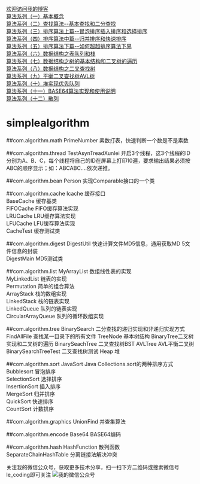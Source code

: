 [欢迎访问我的博客](http://blog.csdn.net/robertcpp)<br>[算法系列（一）基本概念](http://blog.csdn.net/robertcpp/article/details/51530518)<br>[算法系列（二）查找算法--基本查找和二分查找](http://blog.csdn.net/robertcpp/article/details/51532593)<br>[算法系列（三）排序算法上篇--冒泡排序插入排序和选择排序](http://blog.csdn.net/robertcpp/article/details/51534034)<br>[算法系列（四）排序算法中篇--归并排序和快速排序](http://blog.csdn.net/robertcpp/article/details/51540976)<br>[算法系列（五）排序算法下篇--如何超越排序算法下界](http://blog.csdn.net/robertcpp/article/details/51559333)<br>[算法系列（六）数据结构之表队列和栈](http://blog.csdn.net/robertcpp/article/details/51582292)<br>[算法系列（七）数据结构之树的基本结构和二叉树的遍历](http://blog.csdn.net/robertcpp/article/details/51598421)<br>[算法系列（八）数据结构之二叉查找树](http://blog.csdn.net/robertcpp/article/details/51615905)<br>[算法系列（九）平衡二叉查找树AVL树](http://blog.csdn.net/robertcpp/article/details/51628172)<br>[算法系列（十）堆实现优先队列](http://blog.csdn.net/robertcpp/article/details/51734224)<br>[算法系列（十一）BASE64算法实现和使用说明](http://blog.csdn.net/robertcpp/article/details/51628647)<br>[算法系列（十二）散列](http://blog.csdn.net/robertcpp/article/details/51628647)<br># simplealgorithm##com.algorithm.math PrimeNumber 素数打表，快速判断一个数是不是素数<br>##com.algorithm.thread TestAsynTreadXunlei 开启3个线程，这3个线程的ID分别为A、B、C，每个线程将自己的ID在屏幕上打印10遍，要求输出结果必须按ABC的顺序显示；如：ABCABC….依次递推。<br>##com.algorithm.beanPerson 实现Comparable接口的一个类<br>##com.algorithm.cacheIcache 缓存接口<br>BaseCache 缓存基类<br>FIFOCache FIFO缓存算法实现<br>LRUCache LRU缓存算法实现<br>LFUCache LFU缓存算法实现<br>CacheTest 缓存测试类<br>##com.algorithm.digestDigestUtil 快速计算文件MD5信息，通用获取MD 5文件信息的封装<br>DigestMain MD5测试类<br>##com.algorithm.list MyArrayList 数组线性表的实现<br>MyLinkedList 链表的实现<br>Permutation 简单的组合算法<br>ArrayStack 栈的数组实现<br>LinkedStack 栈的链表实现<br>LinkedQueue 队列的链表实现<br>CircularArrayQueue 队列的循环数组实现<br>##com.algorithm.treeBinarySearch 二分查找的递归实现和非递归实现方式<br>FindAllFile 查找某一目录下的所有文件TreeNode 基本树结构BinaryTree二叉树实现和二叉树的遍历BinarySeachTree 二叉查找树BSTAVLTree AVL平衡二叉树BinarySearchTreeTest 二叉查找树测试Heap 堆##com.algorithm.sortJavaSort Java Collections.sort的两种排序方式<br>Bubblesort 冒泡排序<br>SelectionSort 选择排序<br>InsertionSort 插入排序<br>MergeSort 归并排序<br>QuickSort 快速排序<br>CountSort 计数排序<br>##com.algorithm.graphicsUnionFind   并查集算法<br>##com.algorithm.encodeBase64   BASE64编码<br>##com.algorithm.hashHashFunction   散列函数<br>SeparateChainHashTable   分离链接法解决冲突<br>关注我的微信公众号，获取更多技术分享，扫一扫下方二维码或搜索微信号le_coding即可关注![我的微信公众号](http://img.my.csdn.net/uploads/201605/08/1462674108_9582.jpg)